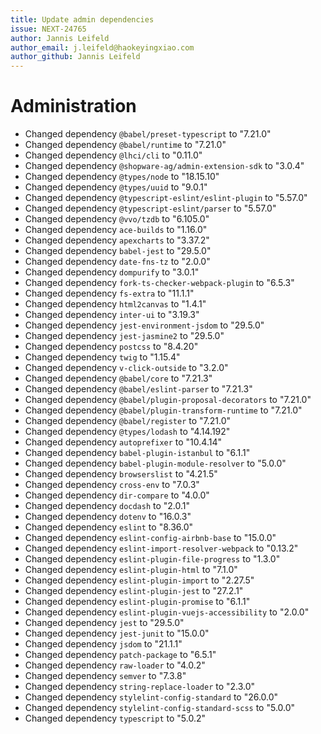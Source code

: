 ```yaml
---
title: Update admin dependencies
issue: NEXT-24765
author: Jannis Leifeld
author_email: j.leifeld@haokeyingxiao.com
author_github: Jannis Leifeld
---
```

# Administration
* Changed dependency `@babel/preset-typescript` to "7.21.0"
* Changed dependency `@babel/runtime` to "7.21.0"
* Changed dependency `@lhci/cli` to "0.11.0"
* Changed dependency `@shopware-ag/admin-extension-sdk` to "3.0.4"
* Changed dependency `@types/node` to "18.15.10"
* Changed dependency `@types/uuid` to "9.0.1"
* Changed dependency `@typescript-eslint/eslint-plugin` to "5.57.0"
* Changed dependency `@typescript-eslint/parser` to "5.57.0"
* Changed dependency `@vvo/tzdb` to "6.105.0"
* Changed dependency `ace-builds` to "1.16.0"
* Changed dependency `apexcharts` to "3.37.2"
* Changed dependency `babel-jest` to "29.5.0"
* Changed dependency `date-fns-tz` to "2.0.0"
* Changed dependency `dompurify` to "3.0.1"
* Changed dependency `fork-ts-checker-webpack-plugin` to "6.5.3"
* Changed dependency `fs-extra` to "11.1.1"
* Changed dependency `html2canvas` to "1.4.1"
* Changed dependency `inter-ui` to "3.19.3"
* Changed dependency `jest-environment-jsdom` to "29.5.0"
* Changed dependency `jest-jasmine2` to "29.5.0"
* Changed dependency `postcss` to "8.4.20"
* Changed dependency `twig` to "1.15.4"
* Changed dependency `v-click-outside` to "3.2.0"
* Changed dependency `@babel/core` to "7.21.3"
* Changed dependency `@babel/eslint-parser` to "7.21.3"
* Changed dependency `@babel/plugin-proposal-decorators` to "7.21.0"
* Changed dependency `@babel/plugin-transform-runtime` to "7.21.0"
* Changed dependency `@babel/register` to "7.21.0"
* Changed dependency `@types/lodash` to "4.14.192"
* Changed dependency `autoprefixer` to "10.4.14"
* Changed dependency `babel-plugin-istanbul` to "6.1.1"
* Changed dependency `babel-plugin-module-resolver` to "5.0.0"
* Changed dependency `browserslist` to "4.21.5"
* Changed dependency `cross-env` to "7.0.3"
* Changed dependency `dir-compare` to "4.0.0"
* Changed dependency `docdash` to "2.0.1"
* Changed dependency `dotenv` to "16.0.3"
* Changed dependency `eslint` to "8.36.0"
* Changed dependency `eslint-config-airbnb-base` to "15.0.0"
* Changed dependency `eslint-import-resolver-webpack` to "0.13.2"
* Changed dependency `eslint-plugin-file-progress` to "1.3.0"
* Changed dependency `eslint-plugin-html` to "7.1.0"
* Changed dependency `eslint-plugin-import` to "2.27.5"
* Changed dependency `eslint-plugin-jest` to "27.2.1"
* Changed dependency `eslint-plugin-promise` to "6.1.1"
* Changed dependency `eslint-plugin-vuejs-accessibility` to "2.0.0"
* Changed dependency `jest` to "29.5.0"
* Changed dependency `jest-junit` to "15.0.0"
* Changed dependency `jsdom` to "21.1.1"
* Changed dependency `patch-package` to "6.5.1"
* Changed dependency `raw-loader` to "4.0.2"
* Changed dependency `semver` to "7.3.8"
* Changed dependency `string-replace-loader` to "2.3.0"
* Changed dependency `stylelint-config-standard` to "26.0.0"
* Changed dependency `stylelint-config-standard-scss` to "5.0.0"
* Changed dependency `typescript` to "5.0.2"
